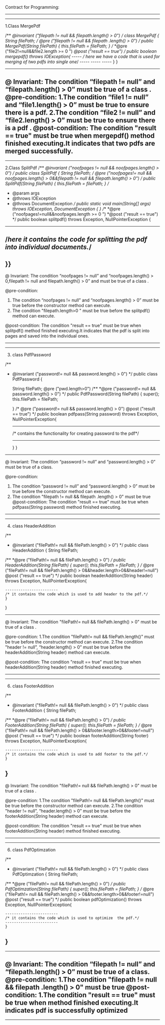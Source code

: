 Contract for Programming:

--------------------------------------------------------------------------------------------------------------------------------------------------------------------
--------------------------------------------------------------------------------------------------------------------------------------------------------------------

1.Class MergePdf 

/**
*@invariant ("filepath != null && filepath.length() > 0")
*/
class MergePdf  {
String filePath;
/**
*@pre ("filepath  != null && filepath .length() > 0")
*/
public MergePdf(String filePath) {
this.filePath = filePath;
}
/**
*@pre ("file2!=null&&file2.length >= 0 ")
*@post ("result == true")
*/
public boolean mergepdf() throws IOException{
      -----
      /* here we have a code that is used for merging of two pdfs into single one*/
      -----
      -----
      -----
}
}

--------------------------------------------------------------------------------------------------------------------------------------------------------------------
@ Invariant: The condition “filepath != null” and “filepath.length() > 0” must be true of a class .
@pre-condition: 
1.The condition “file1 != null” and “file1.length() > 0” must be true to ensure there is a pdf.
2.The condition “file2 != null” and “file2.length() > 0” must be true to ensure there is a pdf .
@post-condition: The condition "result == true" must be true when mergepdf()  method finished executing.It indicates that two pdfs are merged successfully.
--------------------------------------------------------------------------------------------------------------------------------------------------------------------
--------------------------------------------------------------------------------------------------------------------------------------------------------------------
2.Class SplitPdf 
/**
*@invariant ("noofpages != null && noofpages.length() > 0")
*/
public class SplitPdf {
String filePath;
/**
*@pre ("noofpages!= null && noofpages.length() > 0&&filepath != null && filepath.length() > 0")
*/
public SplitPdf(String filePath) {
this.filePath = filePath;
}
/**
* @param args
* @throws IOException
* @throws DocumentException
*/
public static void main(String[] args)
       throws IOException, DocumentException
   {
   }
   /**
*@pre ("noofpages!=null&&noofpages.length >= 0 ")
*@post ("result == true")
*/
public boolean splitpdf() throws Exception, NullPointerException
{
----------------------
/*here it contains the code for splitting the pdf into individual documents.*/
-----------------
}}
--------------------------------------------------------------------------------------------------------------------------------------------------------------------
@ Invariant: The condition “noofpages != null” and “noofpages.length() > 0,filepath != null and filepath.length() > 0” and must be true of a class .

@pre-condition: 
1.	The condition “noofpages != null” and “noofpages.length() > 0” must be true before the constructor method can execute.
2.	The condition "filepath.length>0 " must be true before the splitpdf() method can execute.

@post-condition: The condition "result == true" must be true when splitpdf()  method finished executing.It indicates that the pdf is split into pages and saved into the individual ones.

--------------------------------------------------------------------------------------------------------------------------------------------------------------------
--------------------------------------------------------------------------------------------------------------------------------------------------------------------

3.	class PdfPassword

/**
 * @invariant ("password!= null && password.length() > 0")
 */
public class PdfPassword {
	
	String filePath;
	@pre ("pwd.length>0")
/**
*@pre ("password!= null && password.length() > 0")
*/
	public PdfPassword(String filePath) {
		super();
		this.filePath = filePath;

	}
 /*	@pre ("password!= null && password.length() > 0")
	@post ("result == true")
	*/
	public boolean pdfpass(String password) throws Exception, NullPointerException{
	
	-----------------------
	/* contains the functionality for creating password to the pdf*/
	
	-----------------------
	
	}
}

--------------------------------------------------------------------------------------------------------------------------------------------------------------------
@ Invariant: The condition “password != null” and “password.length() > 0” must be true of a class.

@pre-condition: 
1.	The condition “password != null” and “password.length() > 0”  must be true before the constructor method can execute.
2.	The condition "filepath  != null && filepath .length() > 0" must be true
@post-condition: The condition "result == true" must be true when pdfpass(String password)  method finished executing.

--------------------------------------------------------------------------------------------------------------------------------------------------------------------
--------------------------------------------------------------------------------------------------------------------------------------------------------------------
4.	class HeaderAddition

/**
 * @invariant ("filePath!= null && filePath.length() > 0")
 */
public class HeaderAddition {
	String filePath;
	
/**
*@pre ("filePath!= null && filePath.length() > 0")
*/
	public HeaderAddition(String filePath) {
		super();
		this.filePath = filePath;
	}
 /*	@pre ("filePath!= null && filePath.length() > 0&&header.length>0&&header!=null")
	@post ("result == true")
	*/
	public boolean headerAddition(String header) throws Exception, NullPointerException{
	
	------------------------
	/* it contains the code which is used to add header to the pdf.*/
	}
	
}


--------------------------------------------------------------------------------------------------------------------------------------------------------------------
@ Invariant: The condition "filePath!= null && filePath.length() > 0" must be true of a class .

@pre-condition: 
1.The condition "filePath!= null && filePath.length()" must be true before the constructor method can execute.
2.The condition "header != null”, “header.length() > 0” must be true before the headerAddition(String header) method can execute.

@post-condition: The condition "result == true" must be true when headerAddition(String header)  method finished executing.

--------------------------------------------------------------------------------------------------------------------------------------------------------------------
--------------------------------------------------------------------------------------------------------------------------------------------------------------------
6.	class FooterAddition

/**
 * @invariant ("filePath!= null && filePath.length() > 0")
 */
public class FooterAddition {
	String filePath;
	
/**
*@pre ("filePath!= null && filePath.length() > 0")
*/
	public FooterAddition(String filePath) {
		super();
		this.filePath = filePath;
	}
 /*	@pre ("filePath!= null && filePath.length() > 0&&footer.length>0&&footer!=null")
	@post ("result == true")
	*/
	public boolean footerAddition(String footer) throws Exception, NullPointerException{
	
	------------------------
	/* it contains the code which is used to add footer to the pdf.*/
	}
	
}
----------------------------------------------------------------------------------------------------------------------------------------------------------------
@ Invariant: The condition "filePath!= null && filePath.length() > 0" must be true of a class .

@pre-condition: 
1.The condition "filePath!= null && filePath.length()" must be true before the constructor method can execute.
2.The condition "header != null”, “header.length() > 0” must be true before the footerAddition(String header) method can execute.

@post-condition: The condition "result == true" must be true when footerAddition(String header)  method finished executing.

--------------------------------------------------------------------------------------------------------------------------------------------------------------------
--------------------------------------------------------------------------------------------------------------------------------------------------------------------
6.	class PdfOptimzation

/**
 * @invariant ("filePath!= null && filePath.length() > 0")
 */
public class PdfOptimzation {
	String filePath;
	
/**
*@pre ("filePath!= null && filePath.length() > 0")
*/
	public PdfOptimzation(String filePath) {
		super();
		this.filePath = filePath;
	}
 /*	@pre ("filePath!= null && filePath.length() > 0&&footer.length>0&&footer!=null")
	@post ("result == true")
	*/
	public boolean pdfOptimization() throws Exception, NullPointerException{
	
	------------------------
	/* it contains the code which is used to optimize  the pdf.*/
	------------------------
	}
	
}
---------------------------------------------------------------------------------------------------------------------------------------------------------------
---------------------------------------------------------------------------------------------------------------------------------------------------------------
@ Invariant: The condition “filepath != null” and “filepath.length() > 0” must be true of a class.
@pre-condition: 
1.The condition "filepath  != null && filepath .length() > 0" must be true
@post-condition:
1.The condition "result == true" must be true when   method finished executing.It indicates pdf is successfully optimized
-----------------------------------------------------------------------------------------------------------------------------------------------------------------
------------------------------------------------------------------------------------------------------------------------------------------
